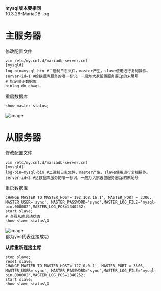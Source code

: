 **mysql版本要相同**  
10.3.28-MariaDB-log  

# 主服务器  
修改配置文件  
```
vim /etc/my.cnf.d/mariadb-server.cnf
[mysqld]
log-bin=mysql-bin #二进制日志文件，master产生，slave使用进行复制操作。 
server-id=1 #给数据库服务的唯一标识，一般为大家设置服务器Ip的末尾号
# 指定同步数据库
binlog_do_db=qs
```
重启数据库  
```
show master status;
```
![image](https://github.com/vencc/vencc.github.io/assets/15951328/9eafe81b-6d14-4c8b-96ae-9e32f43e143e)  

# 从服务器  
修改配置文件  
```
vim /etc/my.cnf.d/mariadb-server.cnf
[mysqld]
log-bin=mysql-bin #二进制日志文件，master产生，slave使用进行复制操作。 
server-id=2 #给数据库服务的唯一标识，一般为大家设置服务器Ip的末尾号
```
重启数据库  
```
CHANGE MASTER TO MASTER_HOST='192.168.16.1', MASTER_PORT = 3306, MASTER_USER='sync', MASTER_PASSWORD='sync',MASTER_LOG_FILE='mysql-bin.000002',MASTER_LOG_POS=1340252;
start slave;
# 查看从库启动状态  
show slave status\G
```
![image](https://github.com/vencc/vencc.github.io/assets/15951328/3daa1f5b-c5b6-4327-b8ae-3b9c84994435)  
都为yes代表连接成功  

**从库重新连接主库** 
```
stop slave;
reset slave;
CHANGE MASTER TO MASTER_HOST='127.0.0.1', MASTER_PORT = 3306, MASTER_USER='sync', MASTER_PASSWORD='sync',MASTER_LOG_FILE='mysql-bin.000002',MASTER_LOG_POS=1340252;
start slave;
show slave status\G
```

